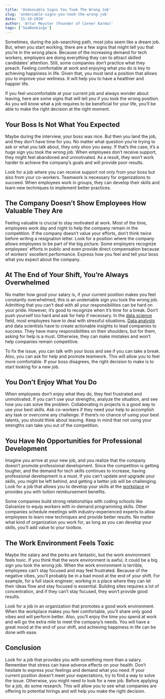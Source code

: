 ```yaml
---
title: 'Undeniable Signs You Took The Wrong Job'
slug: 'undeniable-signs-you-took-the-wrong-job'
date: '31-10-2020'
author: 'Artur Meyster (Founder of Career Karma)'
tags: ['SeaBookings']
---
```


Sometimes, during the job-searching path, most jobs seem like a dream job. But, when you start working, there are a few signs that might tell you that you’re in the wrong place. Because of the increasing demand for tech workers, employers are doing everything they can to attract skilled candidates’ attention. Still, some companies don’t practice what they preach. Feeling comfortable at work and enjoying what you do is key to achieving happiness in life. Given that, you must land a position that allows you to improve your wellness. It will help you to have a healthier and happier life.

If you feel uncomfortable at your current job and always wonder about leaving, here are some signs that will tell you if you took the wrong position. As you will know what a job requires to be beneficial for your life, you’ll be able to make the right decision at the right moment.

##  Your Boss Is Not What You Expected

Maybe during the interview, your boss was nice. But then you land the job, and they don’t have time for you. No matter what question you’re trying to ask or what you talk about, they only shoo you away. If that’s the case, it’s a huge sign you took the wrong job. When employees don’t receive support, they might feel abandoned and unmotivated. As a result, they won’t work harder to achieve the company’s goals and will provide poor results.

Look for a job where you can receive support not only from your boss but also from your co-workers. Teamwork is necessary for organizations to succeed. When employees work in groups, they can develop their skills and learn new techniques to implement better practices.
## The Company Doesn’t Show Employees How Valuable They Are
Feeling valuable is crucial to stay motivated at work. Most of the time, employees work day and night to help the company remain in the competition. If the company doesn’t value your efforts, don’t think twice before writing a resignation letter. Look for a position where the company allows employees to be part of the big picture. Some employers recognize employees’ efforts in public and even provide direct compensation because of workers’ excellent performance. Express how you feel and tell your boss what you expect about the company.
## At The End of Your Shift, You’re Always Overwhelmed
No matter how good your salary is, if your current position makes you feel constantly overwhelmed, this is an undeniable sign you took the wrong job. Admitting that you can’t deal with all your responsibilities can be hard on your pride. However, it’s good to recognize when it’s time for a break. Don’t push yourself too hard and ask for help if necessary. In the [data science](http://studydatascience.org/) field, most employees have to deal with stressful situations. [Data analysts](https://www.forbes.com/sites/forbestechcouncil/2020/07/03/six-trends-in-data-analytics-that-will-define-the-next-decade/#63860abf78df) and data scientists have to create actionable insights to lead companies to success. They have many responsibilities on their shoulders, but for them, asking for help is a must. Otherwise, they can make mistakes and won’t help companies remain competitive.

To fix the issue, you can talk with your boss and see if you can take a break. Also, you can ask for help and promote teamwork. This will allow you to feel more comfortable. If your boss disagrees, the right decision to make is to start looking for a new job.
## You Don’t Enjoy What You Do
When employees don’t enjoy what they do, they feel frustrated and unmotivated. If you can’t use your strengths, analyze the situation, and see how you can solve the problem. Collaborating in projects is a good way to use your best skills. Ask co-workers if they need your help to accomplish any task or overcome any challenge. If there’s no chance of using your best talents, you should think about leaving. Keep in mind that not using your strengths can take you out of the competition.
## You Have No Opportunities for Professional Development
Imagine you arrive at your new job, and you realize that the company doesn’t promote professional development. Since the competition is getting tougher, and the demand for tech skills continues to increase, having professional development is a must. If you can’t update and upgrade your skills, you might be left behind, and getting a better job will be challenging. Look for a job that allows you to develop your skills at the [workplace](https://www.forbes.com/sites/jeannemeister/2020/01/15/top-10-hr-trends-that-matter-most-in-the-2020-workplace/#4ab561ec7dfc) or provides you with tuition reimbursement benefits.

Some companies build strong relationships with coding schools like Galvanize to equip workers with in-demand programming skills. Other companies schedule meetings with industry-experienced experts to allow employees to learn new techniques and provide better results. No matter what kind of organization you work for, as long as you can develop your skills, you’ll add value to your toolbox.
## The Work Environment Feels Toxic
Maybe the salary and the perks are fantastic, but the work environment feels toxic. If you think that the work environment is awful, it could be a big sign you took the wrong job. When the work environment is terrible, employees can’t stay focused and may feel frustrated. Because of the negative vibes, you’ll probably be in a bad mood at the end of your shift. For example, for a full stack engineer, working in a place where they can let their ideas flow and stay focused is essential. Building sites requires a lot of concentration, and if they can’t stay focused, they won’t provide good results.

Look for a job in an organization that promotes a good work environment. When the workplace makes you feel comfortable, you’ll share only good vibes and will perform better. Also, you’ll enjoy the time you spend at work and will go the extra mile to meet the company’s needs. You will have a great mood at the end of your shift, and achieving happiness in life can be done with ease.
## Conclusion
Look for a job that provides you with something more than a salary. Remember that stress can have adverse effects on your health. Don’t hesitate to express your feelings and demand what you need. If your current position doesn’t meet your expectations, try to find a way to solve the issue. Otherwise, you might need to look for a new job. Before applying for a job, do some research. This will allow you to see what companies are offering to potential hirings and will help you make the right decision.

<!--<span>Photo by <a href="https://unsplash.com/@punttim?utm_source=unsplash&amp;utm_medium=referral&amp;utm_content=creditCopyText">Tim Gouw</a> on <a href="https://unsplash.com/s/photos/job-stress?utm_source=unsplash&amp;utm_medium=referral&amp;utm_content=creditCopyText">Unsplash</a></span> -->
